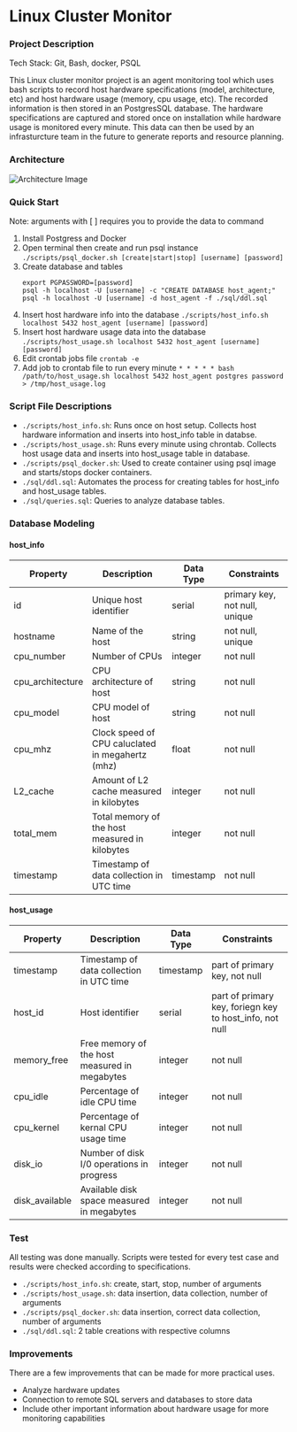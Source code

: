 # Linux Cluster Monitor

### Project Description

Tech Stack: Git, Bash, docker, PSQL

This Linux cluster monitor project is an agent monitoring tool which uses bash scripts to record host hardware specifications (model, architecture, etc) and host hardware usage (memory, cpu usage, etc). The recorded information is then stored in an PostgresSQL database. The hardware specifications are captured and stored once on installation while hardware usage is monitored every minute. This data can then be used by an infrasturcture team in the future to generate reports and resource planning.

### Architecture

![Architecture Image](https://github.com/jarviscanada/jarvis_data_eng_JunaidSyed/blob/feature/architecture/linux_sql/assets/Architecture.drawio.png)

### Quick Start

Note: arguments with [ ] requires you to provide the data to command

1. Install Postgress and Docker
2. Open terminal then create and run psql instance
   `./scripts/psql_docker.sh [create|start|stop] [username] [password]`
3. Create database and tables
   ```
   export PGPASSWORD=[password]
   psql -h localhost -U [username] -c "CREATE DATABASE host_agent;"
   psql -h localhost -U [username] -d host_agent -f ./sql/ddl.sql
   ```
4. Insert host hardware info into the database
   `./scripts/host_info.sh localhost 5432 host_agent [username] [password]`
5. Insert host hardware usage data into the database
   `./scripts/host_usage.sh localhost 5432 host_agent [username] [password]`
6. Edit crontab jobs file
   `crontab -e`
7. Add job to crontab file to run every minute
   `* * * * * bash /path/to/host_usage.sh localhost 5432 host_agent postgres password > /tmp/host_usage.log`

### Script File Descriptions

- `./scripts/host_info.sh`: Runs once on host setup. Collects host hardware information and inserts into host_info table in databse.
- `./scripts/host_usage.sh`: Runs every minute using chrontab. Collects host usage data and inserts into host_usage table in database.
- `./scripts/psql_docker.sh`: Used to create container using psql image and starts/stops docker containers.
- `./sql/ddl.sql`: Automates the process for creating tables for host_info and host_usage tables.
- `./sql/queries.sql`: Queries to analyze database tables.

### Database Modeling

#### host_info

| Property         | Description                                      | Data Type | Constraints                   |
| ---------------- | ------------------------------------------------ | --------- | ----------------------------- |
| id               | Unique host identifier                           | serial    | primary key, not null, unique |
| hostname         | Name of the host                                 | string    | not null, unique              |
| cpu_number       | Number of CPUs                                   | integer   | not null                      |
| cpu_architecture | CPU architecture of host                         | string    | not null                      |
| cpu_model        | CPU model of host                                | string    | not null                      |
| cpu_mhz          | Clock speed of CPU caluclated in megahertz (mhz) | float     | not null                      |
| L2_cache         | Amount of L2 cache measured in kilobytes         | integer   | not null                      |
| total_mem        | Total memory of the host measured in kilobytes   | integer   | not null                      |
| timestamp        | Timestamp of data collection in UTC time         | timestamp | not null                      |

#### host_usage

| Property       | Description                                   | Data Type | Constraints                                             |
| -------------- | --------------------------------------------- | --------- | ------------------------------------------------------- |
| timestamp      | Timestamp of data collection in UTC time      | timestamp | part of primary key, not null                           |
| host_id        | Host identifier                               | serial    | part of primary key, foriegn key to host_info, not null |
| memory_free    | Free memory of the host measured in megabytes | integer   | not null                                                |
| cpu_idle       | Percentage of idle CPU time                   | integer   | not null                                                |
| cpu_kernel     | Percentage of kernal CPU usage time           | integer   | not null                                                |
| disk_io        | Number of disk I/0 operations in progress     | integer   | not null                                                |
| disk_available | Available disk space measured in megabytes    | integer   | not null                                                |

### Test

All testing was done manually. Scripts were tested for every test case and results were checked according to specifications.

- `./scripts/host_info.sh`: create, start, stop, number of arguments
- `./scripts/host_usage.sh`: data insertion, data collection, number of arguments
- `./scripts/psql_docker.sh`: data insertion, correct data collection, number of arguments
- `./sql/ddl.sql`: 2 table creations with respective columns

### Improvements

There are a few improvements that can be made for more practical uses.

- Analyze hardware updates
- Connection to remote SQL servers and databases to store data
- Include other important information about hardware usage for more monitoring capabilities
